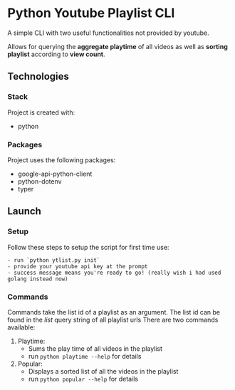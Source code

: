 # Python Youtube Playlist CLI

A simple CLI with two useful functionalities not provided by youtube.

Allows for querying the **aggregate playtime** of all videos as well as **sorting playlist** according to **view count**.

## Technologies

### Stack
Project is created with: 
* python

### Packages
Project uses the following packages: 
* google-api-python-client
* python-dotenv
* typer

## Launch

### Setup
Follow these steps to setup the script for first time use: 

    - run `python ytlist.py init`
    - provide your youtube api key at the prompt
    - success message means you're ready to go! (really wish i had used golang instead now)

### Commands
Commands take the list id of a playlist as an argument.
The list id can be found in the _list_ query string of all playlist urls
There are two commands available:  
  1. Playtime: 
     - Sums the play time of all videos in the playlist
     - run `python playtime --help` for details
  2. Popular: 
     - Displays a sorted list of all the videos in the playlist
     - run `python popular --help` for details
